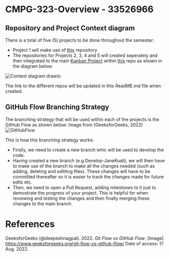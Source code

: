 # CMPG-323-Overview - 33526966

## Repository and Project Context diagram
There is a total of five (5) projects to be done throughout the semester:
* Project 1 will make use of <a href="https://github.com/JaneKuali/CMPG-323-Overview---33526966">this</a> repository.
* The repositories for Projects 2, 3, 4 and 5 will created seperately and then integrated to the main <a href="https://github.com/users/JaneKuali/projects/6">Kanban Project<a/> within <a href="https://github.com/JaneKuali/CMPG-323-Overview---33526966">this</a> repo as shown in the diagram below:

![Context diagram drawio](https://user-images.githubusercontent.com/81962930/185412068-b2fe071c-3248-4628-8a84-cc7b494dcc21.png)
  
The link to the different repos will be updated in this ReadME.md file when created.

## GitHub Flow Branching Strategy
The branching strategy that will be used within each of the projects is the GitHub Flow as shown below: Image from (GeeksforGeeks, 2022)
![GitHubFlow](https://user-images.githubusercontent.com/81962930/185393200-7cf2594a-3d30-4b0c-8f25-aae0b0f42e1e.jpg)

This is how this branching strategy works:
* Firstly, we need to create a new branch whic will be used to develop the code.
* Having created a new branch (e.g Develop-JaneKuali), we will then have to make use of the branch to make all the changes needed (such as adding, deleting and edititng files). These changes will have to be committed thereafter so it is easier to track the changes made for future edits etc.
* Then, we need to open a Pull Request, adding milestones to it just to demostrate the progress of your project. This is helpful for when reviewing and testing the changes and then finally merging these changes to the main branch.

# References
GeeksforGeeks (@deepeshnagpal). 2022. <i>Git Flow vs GitHub Flow</i>. [Image] https://www.geeksforgeeks.org/git-flow-vs-github-flow/ Date of access: 17 Aug. 2022.
